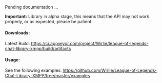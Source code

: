 Pending documentation ...

**Important:** Library in alpha stage, this means that the API may not work properly, or as expected, please be patient.

#### Downloads:
Latest Build: https://ci.appveyor.com/project/Wirlie/league-of-legends-chat-library-xmpp/build/artifacts
#### Usage:
See the following examples: https://github.com/Wirlie/League-of-Legends-Chat-Library-XMPP/tree/master/examples
